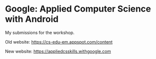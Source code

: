 # Google: Applied Computer Science with Android
My submissions for the workshop.

Old website: https://cs-edu-em.appspot.com/content

New website: https://appliedcsskills.withgoogle.com
